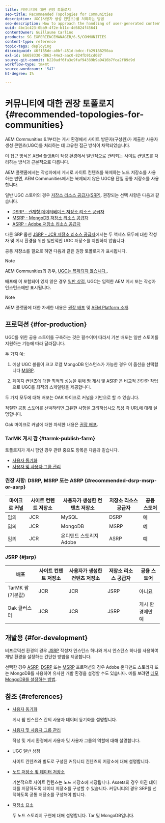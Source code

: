 ```yaml
---
title: 커뮤니티에 대한 권장 토폴로지
seo-title: Recommended Topologies for Communities
description: UGC(사용자 생성 컨텐츠)를 처리하는 방법
seo-description: How to approach the handling of user-generated content (UGC)
uuid: 4bc1c423-0ba9-4f2e-b11c-4d6824f45641
contentOwner: Guillaume Carlino
products: SG_EXPERIENCEMANAGER/6.5/COMMUNITIES
content-type: reference
topic-tags: deploying
discoiquuid: 46f135de-a0bf-451d-bdcc-fb29188250aa
exl-id: b6658330-d862-44e3-aac0-824fb91cd087
source-git-commit: b220adf6fa3e9faf94389b9a9416b7fca2f89d9d
workflow-type: tm+mt
source-wordcount: '547'
ht-degree: 1%

---
```


# 커뮤니티에 대한 권장 토폴로지 {#recommended-topologies-for-communities}

AEM Communities 6.1부터는 게시 환경에서 사이트 방문자(구성원)가 제출한 사용자 생성 콘텐츠(UGC)를 처리하는 데 고유한 접근 방식이 채택되었습니다.

이 접근 방식은 AEM 플랫폼이 작성 환경에서 일반적으로 관리되는 사이트 컨텐츠를 처리하는 방식과 근본적으로 다릅니다.

AEM 플랫폼에서는 작성자에서 게시로 사이트 컨텐츠를 복제하는 노드 저장소를 사용하는 반면, AEM Communities에서는 복제되지 않은 UGC용 단일 공통 저장소를 사용합니다.

일반 UGC 스토어의 경우 [저장소 리소스 공급자(SRP)](working-with-srp.md). 권장되는 선택 사항은 다음과 같습니다.

* [DSRP - 관계형 데이터베이스 저장소 리소스 공급자](dsrp.md)
* [MSRP - MongoDB 저장소 리소스 공급자](msrp.md)
* [ASRP - Adobe 저장소 리소스 공급자](asrp.md)

다른 SRP 옵션 [JSRP - JCR 저장소 리소스 공급자](jsrp.md)에서는 두 액세스 모두에 대한 작성자 및 게시 환경을 위한 일반적인 UGC 저장소를 지원하지 않습니다.

공통 저장소를 필요로 하면 다음과 같은 권장 토폴로지가 표시됩니다.

>[!NOTE]
>
>AEM Communities의 경우, [UGC는 복제되지 않습니다.](working-with-srp.md#ugc-never-replicated).
>
>배포에 이 포함되어 있지 않은 경우 [일반 상점](working-with-srp.md), UGC는 입력한 AEM 게시 또는 작성자 인스턴스에만 표시됩니다.

>[!NOTE]
>
>AEM 플랫폼에 대한 자세한 내용은 [권장 배포](../../help/sites-deploying/recommended-deploys.md) 및 [AEM Platform 소개](../../help/sites-deploying/data-store-config.md).

## 프로덕션 {#for-production}

UGC를 위한 공용 스토어를 구축하는 것은 필수이며 따라서 기본 배포는 일반 스토어를 지원하는 기능에 따라 달라집니다.

두 가지 예:

1. 예상 UGC 볼륨이 크고 로컬 MongoDB 인스턴스가 가능한 경우 이 옵션을 선택합니다 [MSRP](msrp.md).

1. 페이지 컨텐츠에 대한 최적의 성능을 위해 [팜 게시](../../help/sites-deploying/recommended-deploys.md#tarmk-farm) 및 [ASRP](asrp.md) 은 비교적 간단한 작업으로 UGC를 최적의 스케일링을 제공합니다.

두 가지 모두에 대해 배포는 OAK 마이크로 커널을 기반으로 할 수 있습니다.

적절한 공통 스토어를 선택하려면 고유한 사항을 고려하십시오 [특성](working-with-srp.md#characteristics-of-srp-options) 각 URL에 대해 설명합니다.

Oak 마이크로 커널에 대한 자세한 내용은 [권장 배포](../../help/sites-deploying/recommended-deploys.md).

### TarMK 게시 팜 {#tarmk-publish-farm}

토폴로지가 게시 팜인 경우 관련 중요도 항목은 다음과 같습니다.

* [사용자 동기화](sync.md)
* [사용자 및 사용자 그룹 관리](users.md)

### 권장 사항: DSRP, MSRP 또는 ASRP {#recommended-dsrp-msrp-or-asrp}

| 마이크로 커널 | 사이트 컨텐트 저장소 | 사용자가 생성한 컨텐츠 저장소 | 저장소 리소스 공급자 | 공용 스토어 |
|-------------|------------------------|----------------------------------|---------------------------|---------------|
| 임의 | JCR | MySQL | DSRP | 예 |
| 임의 | JCR | MongoDB | MSRP | 예 |
| 임의 | JCR | 온디맨드 스토리지 Adobe | ASRP | 예 |

### JSRP {#jsrp}


| 배포 | 사이트 컨텐트 저장소 | 사용자가 생성한 컨텐츠 저장소 | 저장소 리소스 공급자 | 공용 스토어 |
|----------------------|------------------------|----------------------------------|---------------------------|---------------------------------|
| TarMK 팜(기본값) | JCR | JCR | JSRP | 아니요 |
| Oak 클러스터 | JCR | JCR | JSRP | 게시 환경에만 예 |

## 개발용 {#for-development}

비프로덕션 환경의 경우 [JSRP](jsrp.md) 작성자 인스턴스 하나와 게시 인스턴스 하나를 사용하여 개발 환경을 설정하는 간단한 방법을 제공합니다.

선택한 경우 [ASRP](asrp.md), [DSRP](dsrp.md) 또는 [MSRP](msrp.md) 프로덕션의 경우 Adobe 온디맨드 스토리지 또는 MongoDB를 사용하여 유사한 개발 환경을 설정할 수도 있습니다. 예를 보려면 [데모 MongoDB를 설정하는 방법](demo-mongo.md).

## 참조 {#references}

* [사용자 동기화](sync.md)

   게시 팜 인스턴스 간의 사용자 데이터 동기화를 설명합니다.

* [사용자 및 사용자 그룹 관리](users.md)

   작성 및 게시 환경에서 사용자 및 사용자 그룹의 역할에 대해 설명합니다.

* UGC [일반 상점](working-with-srp.md)

   사이트 컨텐츠와 별도로 구성된 커뮤니티 컨텐츠의 저장소에 대해 설명합니다.

* [노드 저장소 및 데이터 저장소](../../help/sites-deploying/data-store-config.md)

   기본적으로 사이트 컨텐츠는 노드 저장소에 저장됩니다. Assets의 경우 이진 데이터를 저장하도록 데이터 저장소를 구성할 수 있습니다. 커뮤니티의 경우 SRP를 선택하도록 공통 저장소를 구성해야 합니다.

* [저장소 요소](../../help/sites-deploying/storage-elements-in-aem-6.md)

   두 노드 스토리지 구현에 대해 설명합니다. Tar 및 MongoDB입니다.
